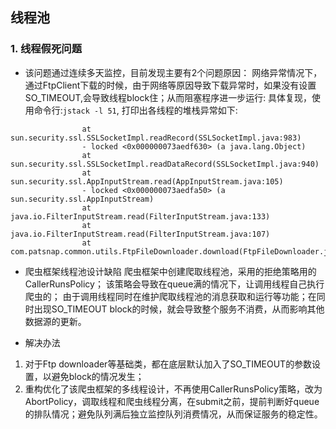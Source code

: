 
## 线程池
### 1. 线程假死问题
- 该问题通过连续多天监控，目前发现主要有2个问题原因：
网络异常情况下，通过FtpClient下载的时候，由于网络等原因导致下载异常时，如果没有设置SO_TIMEOUT,会导致线程block住；从而阻塞程序进一步运行:
具体复现，使用命令行:`jstack -l 51`,
打印出各线程的堆栈异常如下:
```
                at sun.security.ssl.SSLSocketImpl.readRecord(SSLSocketImpl.java:983)
                - locked <0x000000073aedf630> (a java.lang.Object)
                at sun.security.ssl.SSLSocketImpl.readDataRecord(SSLSocketImpl.java:940)
                at sun.security.ssl.AppInputStream.read(AppInputStream.java:105)
                - locked <0x000000073aedfa50> (a sun.security.ssl.AppInputStream)
                at java.io.FilterInputStream.read(FilterInputStream.java:133)
                at java.io.FilterInputStream.read(FilterInputStream.java:107)
                at com.patsnap.common.utils.FtpFileDownloader.download(FtpFileDownloader.java:112)
```
- 爬虫框架线程池设计缺陷
爬虫框架中创建爬取线程池，采用的拒绝策略用的CallerRunsPolicy； 该策略会导致在queue满的情况下，让调用线程自己执行爬虫的；
由于调用线程同时在维护爬取线程池的消息获取和运行等功能；在同时出现SO_TIMEOUT block的时候，就会导致整个服务不消费，从而影响其他数据源的更新。
 
- 解决办法
1. 对于Ftp downloader等基础类，都在底层默认加入了SO_TIMEOUT的参数设置，以避免block的情况发生；
2. 重构优化了该爬虫框架的多线程设计，不再使用CallerRunsPolicy策略，改为AbortPolicy，调取线程和爬虫线程分离，在submit之前，提前判断好queue的排队情况；避免队列满后独立监控队列消费情况，从而保证服务的稳定性。
